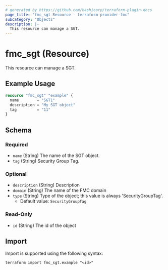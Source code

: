 ```yaml
---
# generated by https://github.com/hashicorp/terraform-plugin-docs
page_title: "fmc_sgt Resource - terraform-provider-fmc"
subcategory: "Objects"
description: |-
  This resource can manage a SGT.
---
```


# fmc_sgt (Resource)

This resource can manage a SGT.

## Example Usage

```terraform
resource "fmc_sgt" "example" {
  name        = "SGT1"
  description = "My SGT object"
  tag         = "11"
}
```

<!-- schema generated by tfplugindocs -->
## Schema

### Required

- `name` (String) The name of the SGT object.
- `tag` (String) Security Group Tag.

### Optional

- `description` (String) Description
- `domain` (String) The name of the FMC domain
- `type` (String) Type of the object; this value is always 'SecurityGroupTag'.
  - Default value: `SecurityGroupTag`

### Read-Only

- `id` (String) The id of the object

## Import

Import is supported using the following syntax:

```shell
terraform import fmc_sgt.example "<id>"
```
